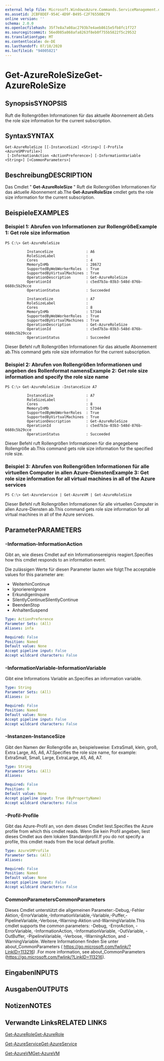 ```yaml
---
external help file: Microsoft.WindowsAzure.Commands.ServiceManagement.dll-Help.xml
ms.assetid: 2CBF8DEF-954C-4D9F-B495-C2F76550BC79
online version: ''
schema: 2.0.0
ms.openlocfilehash: 35f7e8a7a08ac2793b7e4aeb8615e5fb8fc1f727
ms.sourcegitcommit: 56ed085a868afa8263f8eb0f755b5822f5c29532
ms.translationtype: MT
ms.contentlocale: de-DE
ms.lasthandoff: 07/18/2020
ms.locfileid: "94005821"
---
```

# <span data-ttu-id="3a796-101">Get-AzureRoleSize</span><span class="sxs-lookup"><span data-stu-id="3a796-101">Get-AzureRoleSize</span></span>

## <span data-ttu-id="3a796-102">Synopsis</span><span class="sxs-lookup"><span data-stu-id="3a796-102">SYNOPSIS</span></span>
<span data-ttu-id="3a796-103">Ruft die Rollengrößen Informationen für das aktuelle Abonnement ab.</span><span class="sxs-lookup"><span data-stu-id="3a796-103">Gets the role size information for the current subscription.</span></span>

## <span data-ttu-id="3a796-104">Syntax</span><span class="sxs-lookup"><span data-stu-id="3a796-104">SYNTAX</span></span>

```
Get-AzureRoleSize [[-InstanceSize] <String>] [-Profile <AzureSMProfile>]
 [-InformationAction <ActionPreference>] [-InformationVariable <String>] [<CommonParameters>]
```

## <span data-ttu-id="3a796-105">Beschreibung</span><span class="sxs-lookup"><span data-stu-id="3a796-105">DESCRIPTION</span></span>
<span data-ttu-id="3a796-106">Das Cmdlet " **Get-AzureRoleSize** " Ruft die Rollengrößen Informationen für das aktuelle Abonnement ab.</span><span class="sxs-lookup"><span data-stu-id="3a796-106">The **Get-AzureRoleSize** cmdlet gets the role size information for the current subscription.</span></span>

## <span data-ttu-id="3a796-107">Beispiele</span><span class="sxs-lookup"><span data-stu-id="3a796-107">EXAMPLES</span></span>

### <span data-ttu-id="3a796-108">Beispiel 1: Abrufen von Informationen zur Rollengröße</span><span class="sxs-lookup"><span data-stu-id="3a796-108">Example 1: Get role size information</span></span>
```
PS C:\> Get-AzureRoleSize

          InstanceSize               : A6
          RoleSizeLabel              :
          Cores                      : 4
          MemoryInMb                 : 28672
          SupportedByWebWorkerRoles  : True
          SupportedByVirtualMachines : True
          OperationDescription       : Get-AzureRoleSize
          OperationId                : c5ed7b3a-03b3-548d-876b-6688c5b29cce
          OperationStatus            : Succeeded

          InstanceSize               : A7
          RoleSizeLabel              :
          Cores                      : 8
          MemoryInMb                 : 57344
          SupportedByWebWorkerRoles  : True
          SupportedByVirtualMachines : True
          OperationDescription       : Get-AzureRoleSize
          OperationId                : c5ed7b3a-03b3-548d-876b-6688c5b29cce
          OperationStatus            : Succeeded
```

<span data-ttu-id="3a796-109">Dieser Befehl ruft Rollengrößen Informationen für das aktuelle Abonnement ab.</span><span class="sxs-lookup"><span data-stu-id="3a796-109">This command gets role size information for the current subscription.</span></span>

### <span data-ttu-id="3a796-110">Beispiel 2: Abrufen von Rollengrößen Informationen und angeben des Rollenformat namens</span><span class="sxs-lookup"><span data-stu-id="3a796-110">Example 2: Get role size information and specify the role size name</span></span>
```
PS C:\> Get-AzureRoleSize -InstanceSize A7

          InstanceSize               : A7
          RoleSizeLabel              :
          Cores                      : 8
          MemoryInMb                 : 57344
          SupportedByWebWorkerRoles  : True
          SupportedByVirtualMachines : True
          OperationDescription       : Get-AzureRoleSize
          OperationId                : c5ed7b3a-03b3-548d-876b-6688c5b29cce
          OperationStatus            : Succeeded
```

<span data-ttu-id="3a796-111">Dieser Befehl ruft Rollengrößen Informationen für die angegebene Rollengröße ab.</span><span class="sxs-lookup"><span data-stu-id="3a796-111">This command gets role size information for the specified role size.</span></span>

### <span data-ttu-id="3a796-112">Beispiel 3: Abrufen von Rollengrößen Informationen für alle virtuellen Computer in allen Azure-Diensten</span><span class="sxs-lookup"><span data-stu-id="3a796-112">Example 3: Get role size information for all virtual machines in all of the Azure services</span></span>
```
PS C:\> Get-AzureService | Get-AzureVM | Get-AzureRoleSize
```

<span data-ttu-id="3a796-113">Dieser Befehl ruft Rollengrößen Informationen für alle virtuellen Computer in allen Azure-Diensten ab.</span><span class="sxs-lookup"><span data-stu-id="3a796-113">This command gets role size information for all virtual machines in all of the Azure services.</span></span>

## <span data-ttu-id="3a796-114">Parameter</span><span class="sxs-lookup"><span data-stu-id="3a796-114">PARAMETERS</span></span>

### <span data-ttu-id="3a796-115">-Information</span><span class="sxs-lookup"><span data-stu-id="3a796-115">-InformationAction</span></span>
<span data-ttu-id="3a796-116">Gibt an, wie dieses Cmdlet auf ein Informationsereignis reagiert.</span><span class="sxs-lookup"><span data-stu-id="3a796-116">Specifies how this cmdlet responds to an information event.</span></span>

<span data-ttu-id="3a796-117">Die zulässigen Werte für diesen Parameter lauten wie folgt:</span><span class="sxs-lookup"><span data-stu-id="3a796-117">The acceptable values for this parameter are:</span></span>

- <span data-ttu-id="3a796-118">Weiterhin</span><span class="sxs-lookup"><span data-stu-id="3a796-118">Continue</span></span>
- <span data-ttu-id="3a796-119">Ignorieren</span><span class="sxs-lookup"><span data-stu-id="3a796-119">Ignore</span></span>
- <span data-ttu-id="3a796-120">Erkundigen</span><span class="sxs-lookup"><span data-stu-id="3a796-120">Inquire</span></span>
- <span data-ttu-id="3a796-121">SilentlyContinue</span><span class="sxs-lookup"><span data-stu-id="3a796-121">SilentlyContinue</span></span>
- <span data-ttu-id="3a796-122">Beenden</span><span class="sxs-lookup"><span data-stu-id="3a796-122">Stop</span></span>
- <span data-ttu-id="3a796-123">Anhalten</span><span class="sxs-lookup"><span data-stu-id="3a796-123">Suspend</span></span>

```yaml
Type: ActionPreference
Parameter Sets: (All)
Aliases: infa

Required: False
Position: Named
Default value: None
Accept pipeline input: False
Accept wildcard characters: False
```

### <span data-ttu-id="3a796-124">-InformationVariable</span><span class="sxs-lookup"><span data-stu-id="3a796-124">-InformationVariable</span></span>
<span data-ttu-id="3a796-125">Gibt eine Informations Variable an.</span><span class="sxs-lookup"><span data-stu-id="3a796-125">Specifies an information variable.</span></span>

```yaml
Type: String
Parameter Sets: (All)
Aliases: iv

Required: False
Position: Named
Default value: None
Accept pipeline input: False
Accept wildcard characters: False
```

### <span data-ttu-id="3a796-126">-Instanzen</span><span class="sxs-lookup"><span data-stu-id="3a796-126">-InstanceSize</span></span>
<span data-ttu-id="3a796-127">Gibt den Namen der Rollengröße an, beispielsweise: ExtraSmall, klein, groß, Extra Large, A5, A6, A7.</span><span class="sxs-lookup"><span data-stu-id="3a796-127">Specifies the role size name, for example: ExtraSmall, Small, Large, ExtraLarge, A5, A6, A7.</span></span>

```yaml
Type: String
Parameter Sets: (All)
Aliases: 

Required: False
Position: 0
Default value: None
Accept pipeline input: True (ByPropertyName)
Accept wildcard characters: False
```

### <span data-ttu-id="3a796-128">-Profil</span><span class="sxs-lookup"><span data-stu-id="3a796-128">-Profile</span></span>
<span data-ttu-id="3a796-129">Gibt das Azure-Profil an, von dem dieses Cmdlet liest.</span><span class="sxs-lookup"><span data-stu-id="3a796-129">Specifies the Azure profile from which this cmdlet reads.</span></span>
<span data-ttu-id="3a796-130">Wenn Sie kein Profil angeben, liest dieses Cmdlet aus dem lokalen Standardprofil.</span><span class="sxs-lookup"><span data-stu-id="3a796-130">If you do not specify a profile, this cmdlet reads from the local default profile.</span></span>

```yaml
Type: AzureSMProfile
Parameter Sets: (All)
Aliases: 

Required: False
Position: Named
Default value: None
Accept pipeline input: False
Accept wildcard characters: False
```

### <span data-ttu-id="3a796-131">CommonParameters</span><span class="sxs-lookup"><span data-stu-id="3a796-131">CommonParameters</span></span>
<span data-ttu-id="3a796-132">Dieses Cmdlet unterstützt die allgemeinen Parameter:-Debug,-Fehler Aktion,-ErrorVariable,-InformationVariable,-Variable,-Puffer,-PipelineVariable,-Verbose,-Warning-Aktion und-WarningVariable.</span><span class="sxs-lookup"><span data-stu-id="3a796-132">This cmdlet supports the common parameters: -Debug, -ErrorAction, -ErrorVariable, -InformationAction, -InformationVariable, -OutVariable, -OutBuffer, -PipelineVariable, -Verbose, -WarningAction, and -WarningVariable.</span></span> <span data-ttu-id="3a796-133">Weitere Informationen finden Sie unter about_CommonParameters ( https://go.microsoft.com/fwlink/?LinkID=113216) .</span><span class="sxs-lookup"><span data-stu-id="3a796-133">For more information, see about_CommonParameters (https://go.microsoft.com/fwlink/?LinkID=113216).</span></span>

## <span data-ttu-id="3a796-134">Eingaben</span><span class="sxs-lookup"><span data-stu-id="3a796-134">INPUTS</span></span>

## <span data-ttu-id="3a796-135">Ausgaben</span><span class="sxs-lookup"><span data-stu-id="3a796-135">OUTPUTS</span></span>

## <span data-ttu-id="3a796-136">Notizen</span><span class="sxs-lookup"><span data-stu-id="3a796-136">NOTES</span></span>

## <span data-ttu-id="3a796-137">Verwandte Links</span><span class="sxs-lookup"><span data-stu-id="3a796-137">RELATED LINKS</span></span>

[<span data-ttu-id="3a796-138">Get-AzureRole</span><span class="sxs-lookup"><span data-stu-id="3a796-138">Get-AzureRole</span></span>](./Get-AzureRole.md)

[<span data-ttu-id="3a796-139">Get-AzureService</span><span class="sxs-lookup"><span data-stu-id="3a796-139">Get-AzureService</span></span>](./Get-AzureService.md)

[<span data-ttu-id="3a796-140">Get-AzureVM</span><span class="sxs-lookup"><span data-stu-id="3a796-140">Get-AzureVM</span></span>](./Get-AzureVM.md)


